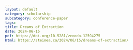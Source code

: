 ```yaml
---
layout: default
category: scholarship
subcategory: conference-paper
tags:
title: Dreams of Extraction
date: 2024-06-15
pdf: https://doi.org/10.5281/zenodo.12594275
html: https://steinea.ca/2024/06/15/dreams-of-extraction/
---
```

